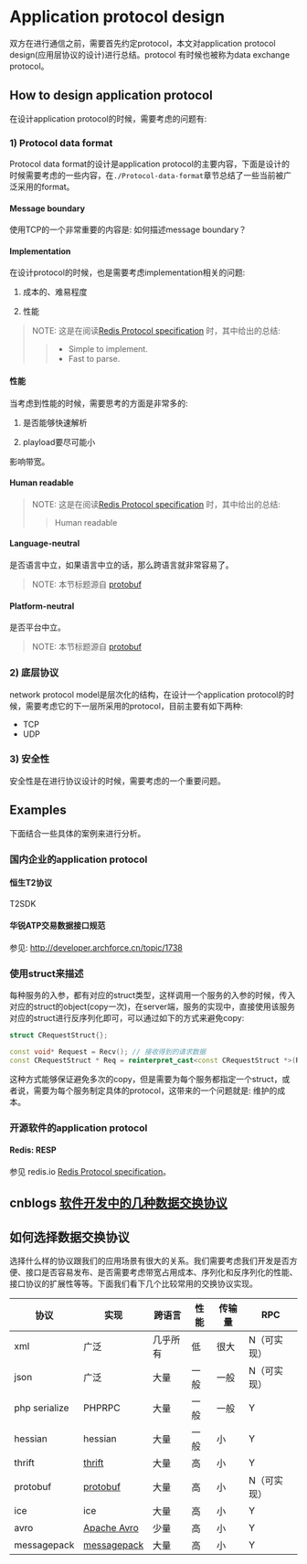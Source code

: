 # Application protocol design

双方在进行通信之前，需要首先约定protocol，本文对application protocol design(应用层协议的设计)进行总结。protocol 有时候也被称为data exchange protocol。

## How to design application protocol

在设计application protocol的时候，需要考虑的问题有: 

### 1) Protocol data format

Protocol data format的设计是application protocol的主要内容，下面是设计的时候需要考虑的一些内容，在`./Protocol-data-format`章节总结了一些当前被广泛采用的format。

#### Message boundary

使用TCP的一个非常重要的内容是: 如何描述message boundary？

#### Implementation

在设计protocol的时候，也是需要考虑implementation相关的问题:

1) 成本的、难易程度

2) 性能

> NOTE: 这是在阅读[Redis Protocol specification](https://redis.io/topics/protocol) 时，其中给出的总结:
>
> > - Simple to implement.
> > - Fast to parse.

#### 性能

当考虑到性能的时候，需要思考的方面是非常多的: 

1) 是否能够快速解析

2) playload要尽可能小

影响带宽。

#### Human readable



> NOTE: 这是在阅读[Redis Protocol specification](https://redis.io/topics/protocol) 时，其中给出的总结:
>
> > Human readable



#### Language-neutral

是否语言中立，如果语言中立的话，那么跨语言就非常容易了。

> NOTE: 本节标题源自 [protobuf](https://github.com/protocolbuffers/protobuf)

#### Platform-neutral

是否平台中立。

> NOTE: 本节标题源自 [protobuf](https://github.com/protocolbuffers/protobuf)

### 2) 底层协议

network protocol model是层次化的结构，在设计一个application protocol的时候，需要考虑它的下一层所采用的protocol，目前主要有如下两种:

- TCP
- UDP

### 3) 安全性

安全性是在进行协议设计的时候，需要考虑的一个重要问题。

## Examples

下面结合一些具体的案例来进行分析。

### 国内企业的application protocol

#### 恒生T2协议

T2SDK

#### 华锐ATP交易数据接口规范

参见: http://developer.archforce.cn/topic/1738 	



### 使用struct来描述

每种服务的入参，都有对应的struct类型，这样调用一个服务的入参的时候，传入对应的struct的object(copy一次)，在server端，服务的实现中，直接使用该服务对应的struct进行反序列化即可，可以通过如下的方式来避免copy:

```C++
struct CRequestStruct{};

const void* Request = Recv(); // 接收得到的请求数据
const CRequestStruct * Req = reinterpret_cast<const CRequestStruct *>(Request); // 
```

这种方式能够保证避免多次的copy，但是需要为每个服务都指定一个struct，或者说，需要为每个服务制定具体的protocol，这带来的一个问题就是: 维护的成本。

### 开源软件的application protocol

#### Redis: RESP 

参见 redis.io [Redis Protocol specification](https://redis.io/topics/protocol)。







## cnblogs [软件开发中的几种数据交换协议](https://www.cnblogs.com/winner-0715/p/7693400.html)

## 如何选择数据交换协议

选择什么样的协议跟我们的应用场景有很大的关系。我们需要考虑我们开发是否方便、接口是否容易发布、是否需要考虑带宽占用成本、序列化和反序列化的性能、接口协议的扩展性等等。下面我们看下几个比较常用的交换协议实现。

| 协议          | 实现                                                    | 跨语言   | 性能 | 传输量 | RPC         |
| ------------- | ------------------------------------------------------- | -------- | ---- | ------ | ----------- |
| xml           | 广泛                                                    | 几乎所有 | 低   | 很大   | N（可实现） |
| json          | 广泛                                                    | 大量     | 一般 | 一般   | N（可实现） |
| php serialize | PHPRPC                                                  | 大量     | 一般 | 一般   | Y           |
| hessian       | hessian                                                 | 大量     | 一般 | 小     | Y           |
| thrift        | [thrift](https://thrift.apache.org/)                    | 大量     | 高   | 小     | Y           |
| protobuf      | [protobuf](https://github.com/protocolbuffers/protobuf) | 大量     | 高   | 小     | N（可实现） |
| ice           | ice                                                     | 大量     | 高   | 小     | Y           |
| avro          | [Apache Avro](http://avro.apache.org/)                  | 少量     | 高   | 小     | Y           |
| messagepack   | [messagepack](http://msgpack.org/)                      | 大量     | 高   | 小     | Y           |